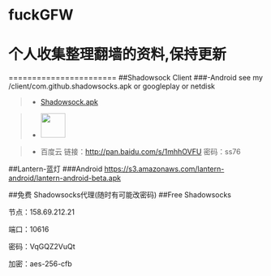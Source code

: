 # fuckGFW
# 个人收集整理翻墙的资料,保持更新
=======================
##Shadowsock Client
###-Android
see my /client/com.github.shadowsocks.apk or googleplay or netdisk
>- [Shadowsock.apk](/client/com.github.shadowsocks.apk)

>- <a href="https://play.google.com/store/apps/details?id=com.github.shadowsocks"><img src="https://play.google.com/intl/en_us/badges/images/generic/en-play-badge.png" height="48"></a>

>- 百度云 链接：http://pan.baidu.com/s/1mhhOVFU 密码：ss76

##Lantern-蓝灯
###Android
https://s3.amazonaws.com/lantern-android/lantern-android-beta.apk

##免费 Shadowsocks代理(随时有可能改密码)
##Free Shadowsocks 
 
  
节点：158.69.212.21

端口：10616

密码：VqGQZ2VuQt

加密：aes-256-cfb



 
